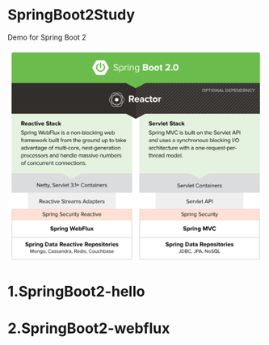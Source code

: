 # SpringBoot2Study

Demo for Spring Boot 2

![image](images/springboot2.png)

# 1.SpringBoot2-hello
# 2.SpringBoot2-webflux


